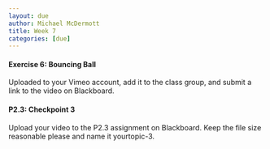 ```yaml
---
layout: due
author: Michael McDermott
title: Week 7
categories: [due]
---
```

#### Exercise 6: Bouncing Ball
Uploaded to your Vimeo account, add it to the class group, and submit a link to the video on Blackboard.

#### P2.3: Checkpoint 3
Upload your video to the P2.3 assignment on Blackboard. Keep the file size reasonable please and name it yourtopic-3.
